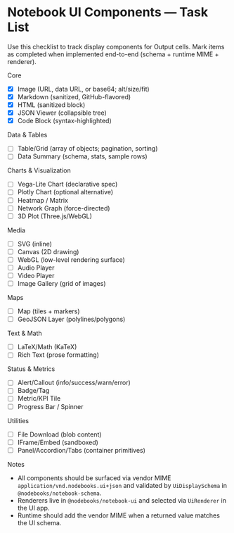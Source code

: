 # Notebook UI Components — Task List

Use this checklist to track display components for Output cells. Mark items as completed when implemented end-to-end (schema + runtime MIME + renderer).

Core

- [x] Image (URL, data URL, or base64; alt/size/fit)
- [x] Markdown (sanitized, GitHub-flavored)
- [x] HTML (sanitized block)
- [x] JSON Viewer (collapsible tree)
- [x] Code Block (syntax-highlighted)

Data & Tables

- [ ] Table/Grid (array of objects; pagination, sorting)
- [ ] Data Summary (schema, stats, sample rows)

Charts & Visualization

- [ ] Vega-Lite Chart (declarative spec)
- [ ] Plotly Chart (optional alternative)
- [ ] Heatmap / Matrix
- [ ] Network Graph (force-directed)
- [ ] 3D Plot (Three.js/WebGL)

Media

- [ ] SVG (inline)
- [ ] Canvas (2D drawing)
- [ ] WebGL (low-level rendering surface)
- [ ] Audio Player
- [ ] Video Player
- [ ] Image Gallery (grid of images)

Maps

- [ ] Map (tiles + markers)
- [ ] GeoJSON Layer (polylines/polygons)

Text & Math

- [ ] LaTeX/Math (KaTeX)
- [ ] Rich Text (prose formatting)

Status & Metrics

- [ ] Alert/Callout (info/success/warn/error)
- [ ] Badge/Tag
- [ ] Metric/KPI Tile
- [ ] Progress Bar / Spinner

Utilities

- [ ] File Download (blob content)
- [ ] IFrame/Embed (sandboxed)
- [ ] Panel/Accordion/Tabs (container primitives)

Notes

- All components should be surfaced via vendor MIME `application/vnd.nodebooks.ui+json` and validated by `UiDisplaySchema` in `@nodebooks/notebook-schema`.
- Renderers live in `@nodebooks/notebook-ui` and selected via `UiRenderer` in the UI app.
- Runtime should add the vendor MIME when a returned value matches the UI schema.
